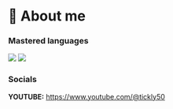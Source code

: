 # 📌 About me

### Mastered languages
![](https://skillicons.dev/icons?i=css) ![](https://skillicons.dev/icons?i=html)
### Socials
**YOUTUBE:** https://www.youtube.com/@tickly50
